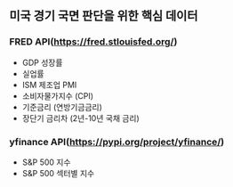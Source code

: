 ## 미국 경기 국면 판단을 위한 핵심 데이터

### FRED API(https://fred.stlouisfed.org/)
- GDP 성장률
- 실업률
- ISM 제조업 PMI
- 소비자물가지수 (CPI)
- 기준금리 (연방기금금리)
- 장단기 금리차 (2년-10년 국채 금리)

### yfinance API(https://pypi.org/project/yfinance/)
- S&P 500 지수
- S&P 500 섹터별 지수